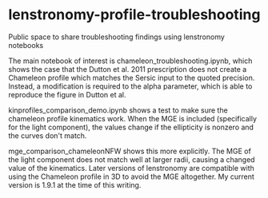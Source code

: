 # lenstronomy-profile-troubleshooting
Public space to share troubleshooting findings using lenstronomy notebooks


The main notebook of interest is chameleon_troubleshooting.ipynb, which shows the case that the Dutton et al. 2011 prescription does not create a Chameleon profile which matches the Sersic input to the quoted precision. Instead, a modification is required to the alpha parameter, which is able to reproduce the figure in Dutton et al.

kinprofiles_comparison_demo.ipynb shows a test to make sure the chameleon profile kinematics work. When the MGE is included (specifically for the light component), the values change if the ellipticity is nonzero and the curves don't match.

mge_comparison_chameleonNFW shows this more explicitly. The MGE of the light component does not match well at larger radii, causing a changed value of the kinematics. Later versions of lenstronomy are compatible with using the Chameleon profile in 3D to avoid the MGE altogether. My current version is 1.9.1 at the time of this writing.
